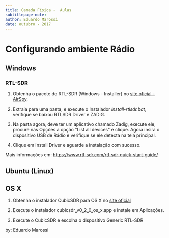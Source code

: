 ```yaml
---
title: Camada Física -  Aulas
subtitlepage-note: 
author: Eduardo Marossi
date: outubro - 2017
---
```


# Configurando ambiente Rádio

## Windows

### RTL-SDR
1. Obtenha o pacote do RTL-SDR (Windows - Installer) no [site oficial - AirSpy](http://airspy.com/download/).

2. Extraia para uma pasta, e execute o Instalador _install-rtlsdr.bat_, verifique se baixou RTLSDR Driver e ZADIG.

3. Na pasta agora, deve ter um aplicativo chamado Zadig, execute ele, procure nas Opções a opção "List all devices" e clique. Agora insira o dispositivo USB de Rádio e verifique se ele detecta na tela principal.

4. Clique em Install Driver e aguarde a instalação com sucesso.

Mais informações em: https://www.rtl-sdr.com/rtl-sdr-quick-start-guide/

## Ubuntu (Linux)

## OS X 

1. Obtenha o instalador CubicSDR para OS X no [site oficial](http://www.nooelec.com/store/sdr/sdr-receivers/nesdr-mini-rtl2832-r820t.html)

2. Execute o instalador cubicsdr_v0_2_0_os_x.app e instale em Aplicações.

3. Execute o CubicSDR e escolha o dispositivo Generic RTL-SDR

by: Eduardo Marossi
